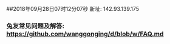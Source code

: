 ##2018年09月28日07时12分07秒 新址: 142.93.139.175
### 兔友常见问题及解答: https://github.com/wanggonging/d/blob/w/FAQ.md
